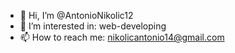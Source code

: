 - 👋 Hi, I’m @AntonioNikolic12
- 👀 I’m interested in: web-developing
- 📫 How to reach me: nikolicantonio14@gmail.com
